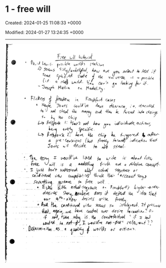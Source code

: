 # 1 - free will

Created: 2024-01-25 11:08:33 +0000

Modified: 2024-01-27 13:24:35 +0000

---

![](../../media/Year-1-General-1---free-will-image1.jpeg)

